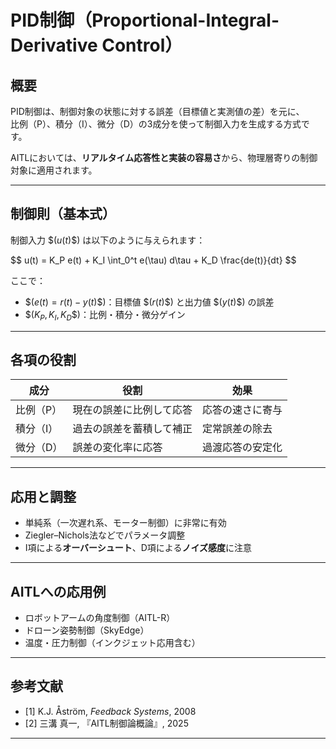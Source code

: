 

# PID制御（Proportional-Integral-Derivative Control）

## 概要

PID制御は、制御対象の状態に対する誤差（目標値と実測値の差）を元に、  
比例（P）、積分（I）、微分（D）の3成分を使って制御入力を生成する方式です。

AITLにおいては、**リアルタイム応答性と実装の容易さ**から、物理層寄りの制御対象に適用されます。

---

## 制御則（基本式）

制御入力 \$$( u(t) \$$) は以下のように与えられます：

\$$
u(t) = K_P e(t) + K_I \int_0^t e(\tau) d\tau + K_D \frac{de(t)}{dt}
\$$

ここで：

- \$$( e(t) = r(t) - y(t) \$$)：目標値 \$$( r(t) \$$) と出力値 \$$( y(t) \$$) の誤差
- \$$( K_P, K_I, K_D \$$)：比例・積分・微分ゲイン

---

## 各項の役割

| 成分 | 役割 | 効果 |
|------|------|------|
| 比例（P） | 現在の誤差に比例して応答 | 応答の速さに寄与 |
| 積分（I） | 過去の誤差を蓄積して補正 | 定常誤差の除去 |
| 微分（D） | 誤差の変化率に応答 | 過渡応答の安定化 |

---

## 応用と調整

- 単純系（一次遅れ系、モーター制御）に非常に有効  
- Ziegler–Nichols法などでパラメータ調整  
- I項による**オーバーシュート**、D項による**ノイズ感度**に注意

---

## AITLへの応用例

- ロボットアームの角度制御（AITL-R）  
- ドローン姿勢制御（SkyEdge）  
- 温度・圧力制御（インクジェット応用含む）

---

## 参考文献

- [1] K.J. Åström, *Feedback Systems*, 2008  
- [2] 三溝 真一, 『AITL制御論概論』, 2025  

---



